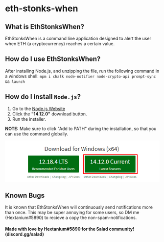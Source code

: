 # eth-stonks-when

## What is **EthStonksWhen**?
EthStonksWhen is a command line application designed to alert the user when ETH (a cryptocurrency) reaches a certain value.

## How do I use EthStonksWhen?
After installing Node.js, and unzipping the file, run the following command in a windows shell:
`npm i chalk node-notifier node-crypto-api prompt-sync && launch`

## How do I install `Node.js`?
1. Go to the [Node.js Website](https://nodejs.org/)
2. Click the **"14.12.0"** download button.
3. Run the installer. 

**NOTE:** Make sure to click "Add to PATH" during the installation, so that you can use the command globally.

![](../assets/nodejs-download.png)

## Known Bugs
It is known that EthStonksWhen will continuously send notifications more than once.
This may be super annoying for some users, so DM me (Hextanium#5890) to recieve a copy the non-spam-notifications.

#### Made with love by Hextanium#5890 for the Salad community! (discord.gg/salad)
